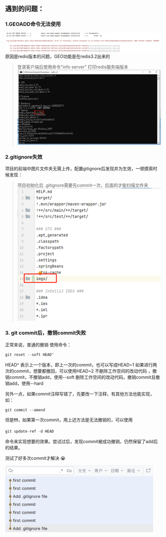 ## 遇到的问题：
### 1.GEOADD命令无法使用
![](https://raw.githubusercontent.com/jackyrwj/picb/master/20230601092430.png)
原因是redis版本的问题，GEO功能是在redis3.2出来的
> 登录客户端后使用命令"info server" 打印redis服务端版本
![img.png](img.png)

### 2.gitignore失效
项目的前端中图片文件夹无需上传，配置gitignore后发现并为生效，一顿摸索时候发现：
> 项目初始化后 .gitignore需要先commit一次，后面的才能扫描文件夹
> ![](https://raw.githubusercontent.com/jackyrwj/picb/master/20230601093108.png)

### 3. git commit后，撤销commit失败
正常来说，普通的撤销 使用命令：
```java
git reset --soft HEAD^
```
HEAD^ 表示上一个版本，即上一次的commit，也可以写成HEAD~1
如果进行两次的commit，想要都撤回，可以使用HEAD~2
不删除工作空间的改动代码 ，撤销commit，不撤销add，使用--soft
删除工作空间的改动代码，撤销commit且撤销add，使用--hard

另外一点，如果commit注释写错了，先要改一下注释，有其他方法也能实现，如：
```agsl
git commit --amend
```
但是❗❗❗，如果第一次commit，用上述方法是无法撤销的，可以使用
```java
git update-ref -d HEAD
```
命令来实现想要的效果。尝试过后，发现commit被成功撤销，仍然保留了add后的结果。

测试了好多次commit才解决 😭

![](https://raw.githubusercontent.com/jackyrwj/picb/master/20230601093915.png)